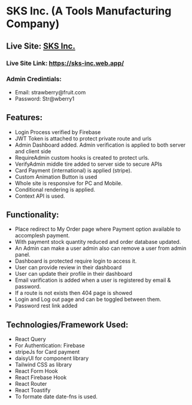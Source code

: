 # SKS Inc. (A Tools Manufacturing Company)

## Live Site:  [SKS Inc.](https://sks-inc.web.app/)
### Live Site Link:  https://sks-inc.web.app/

### Admin Credintials: 
<ul>
<li>Email: strawberry@fruit.com</li>
  <li>Password: Str@wberry1</li>
</ul>

## Features:
<ul>
<li>Login Process verified by Firebase</li>
<li>JWT Token is attached to protect private route and urls</li>
<li>Admin Dashboard added. Admin verification is applied to both server and client side</li>
<li>RequireAdmin custom hooks is created to protect urls.</li>
<li>VerifyAdmin middle tire added to server side to secure APIs</li>
<li>Card Payment (international) is applied (stripe). </li>
<li>Custom Animation Button is used </li>
<li>Whole site is responsive for PC and Mobile.</li>
<li>Conditional rendering is applied.</li>
<li>Context API is used.</li>
</ul>

## Functionality:
<ul>
<li>Place redirect to My Order page where Payment option available to accomplesh payment.</li>
<li>With payment stock quantity reduced and order database updated. </li>
<li>An Admin can make a user admin also can remove a user from admin panel.</li>
<li>Dashboard is protected require login to access it.</li>
<li>User can provide review in their dashboard</li>
<li>User can update their profile in their dashboard</li>
<li>Email varification is added when a user is registered by email & password. </li>
<li>If a route is not exists then 404 page is showed</li>
<li> Login and Log out page and can be toggled between them.</li>
<li> Password rest link added</li>

</ul>

## Technologies/Framework Used:
<ul>
<li>React Query</li>
<li>For Authentication: Firebase</li>
<li>stripeJs for Card payment</li>
<li>daisyUI for component library</li>
<li>Tailwind CSS as library</li>
<li>React Form Hook</li>
<li>React Firebase Hook</li>
<li>React Router</li>
<li>React Toastify</li>
<li>To formate date date-fns is used.</li>
</ul>
